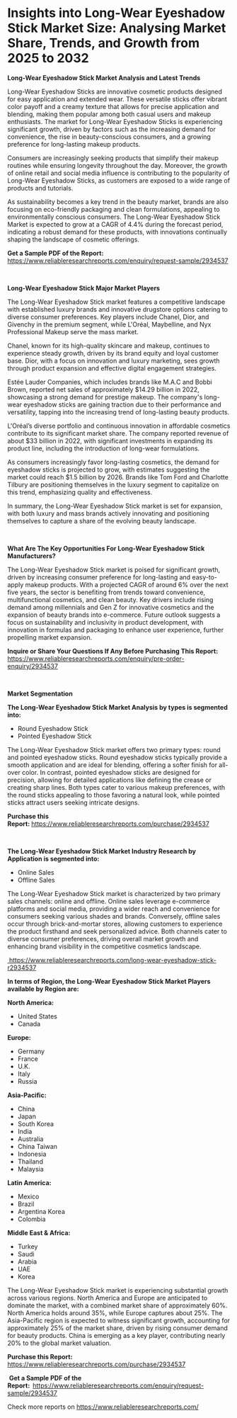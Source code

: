 <p><h1>Insights into Long-Wear Eyeshadow Stick Market Size: Analysing Market Share, Trends, and Growth from 2025 to 2032</h1></p><p><strong>Long-Wear Eyeshadow Stick Market Analysis and Latest Trends</strong></p>
<p><p>Long-Wear Eyeshadow Sticks are innovative cosmetic products designed for easy application and extended wear. These versatile sticks offer vibrant color payoff and a creamy texture that allows for precise application and blending, making them popular among both casual users and makeup enthusiasts. The market for Long-Wear Eyeshadow Sticks is experiencing significant growth, driven by factors such as the increasing demand for convenience, the rise in beauty-conscious consumers, and a growing preference for long-lasting makeup products. </p><p>Consumers are increasingly seeking products that simplify their makeup routines while ensuring longevity throughout the day. Moreover, the growth of online retail and social media influence is contributing to the popularity of Long-Wear Eyeshadow Sticks, as customers are exposed to a wide range of products and tutorials. </p><p>As sustainability becomes a key trend in the beauty market, brands are also focusing on eco-friendly packaging and clean formulations, appealing to environmentally conscious consumers. The Long-Wear Eyeshadow Stick Market is expected to grow at a CAGR of 4.4% during the forecast period, indicating a robust demand for these products, with innovations continually shaping the landscape of cosmetic offerings.</p></p>
<p><strong>Get a Sample PDF of the Report:&nbsp;</strong> <a href="https://www.reliableresearchreports.com/enquiry/request-sample/2934537?utm_campaign=3284&utm_medium=2&utm_source=Github&utm_content=ia&utm_term=13032025&utm_id=long-wear-eyeshadow-stick">https://www.reliableresearchreports.com/enquiry/request-sample/2934537</a></p>
<p>&nbsp;</p>
<p><strong>Long-Wear Eyeshadow Stick Major Market Players</strong></p>
<p><p>The Long-Wear Eyeshadow Stick market features a competitive landscape with established luxury brands and innovative drugstore options catering to diverse consumer preferences. Key players include Chanel, Dior, and Givenchy in the premium segment, while L'Oréal, Maybelline, and Nyx Professional Makeup serve the mass market. </p><p>Chanel, known for its high-quality skincare and makeup, continues to experience steady growth, driven by its brand equity and loyal customer base. Dior, with a focus on innovation and luxury marketing, sees growth through product expansion and effective digital engagement strategies.</p><p>Estée Lauder Companies, which includes brands like M.A.C and Bobbi Brown, reported net sales of approximately $14.29 billion in 2022, showcasing a strong demand for prestige makeup. The company's long-wear eyeshadow sticks are gaining traction due to their performance and versatility, tapping into the increasing trend of long-lasting beauty products.</p><p>L'Oréal’s diverse portfolio and continuous innovation in affordable cosmetics contribute to its significant market share. The company reported revenue of about $33 billion in 2022, with significant investments in expanding its product line, including the introduction of long-wear formulations.</p><p>As consumers increasingly favor long-lasting cosmetics, the demand for eyeshadow sticks is projected to grow, with estimates suggesting the market could reach $1.5 billion by 2026. Brands like Tom Ford and Charlotte Tilbury are positioning themselves in the luxury segment to capitalize on this trend, emphasizing quality and effectiveness.</p><p>In summary, the Long-Wear Eyeshadow Stick market is set for expansion, with both luxury and mass brands actively innovating and positioning themselves to capture a share of the evolving beauty landscape.</p></p>
<p>&nbsp;</p>
<p><strong>What Are The Key Opportunities For Long-Wear Eyeshadow Stick Manufacturers?</strong></p>
<p><p>The Long-Wear Eyeshadow Stick market is poised for significant growth, driven by increasing consumer preference for long-lasting and easy-to-apply makeup products. With a projected CAGR of around 6% over the next five years, the sector is benefiting from trends toward convenience, multifunctional cosmetics, and clean beauty. Key drivers include rising demand among millennials and Gen Z for innovative cosmetics and the expansion of beauty brands into e-commerce. Future outlook suggests a focus on sustainability and inclusivity in product development, with innovation in formulas and packaging to enhance user experience, further propelling market expansion.</p></p>
<p><strong>Inquire or Share Your Questions If Any Before Purchasing This Report:</strong> <a href="https://www.reliableresearchreports.com/enquiry/pre-order-enquiry/2934537?utm_campaign=3284&utm_medium=2&utm_source=Github&utm_content=ia&utm_term=13032025&utm_id=long-wear-eyeshadow-stick">https://www.reliableresearchreports.com/enquiry/pre-order-enquiry/2934537</a></p>
<p>&nbsp;</p>
<p><strong>Market Segmentation</strong></p>
<p><strong>The Long-Wear Eyeshadow Stick Market Analysis by types is segmented into:</strong></p>
<p><ul><li>Round Eyeshadow Stick</li><li>Pointed Eyeshadow Stick</li></ul></p>
<p><p>The Long-Wear Eyeshadow Stick market offers two primary types: round and pointed eyeshadow sticks. Round eyeshadow sticks typically provide a smooth application and are ideal for blending, offering a softer finish for all-over color. In contrast, pointed eyeshadow sticks are designed for precision, allowing for detailed applications like defining the crease or creating sharp lines. Both types cater to various makeup preferences, with the round sticks appealing to those favoring a natural look, while pointed sticks attract users seeking intricate designs.</p></p>
<p><strong>Purchase this Report:&nbsp;</strong><a href="https://www.reliableresearchreports.com/purchase/2934537?utm_campaign=3284&utm_medium=2&utm_source=Github&utm_content=ia&utm_term=13032025&utm_id=long-wear-eyeshadow-stick">https://www.reliableresearchreports.com/purchase/2934537</a></p>
<p>&nbsp;</p>
<p><strong>The Long-Wear Eyeshadow Stick Market Industry Research by Application is segmented into:</strong></p>
<p><ul><li>Online Sales</li><li>Offline Sales</li></ul></p>
<p><p>The Long-Wear Eyeshadow Stick market is characterized by two primary sales channels: online and offline. Online sales leverage e-commerce platforms and social media, providing a wider reach and convenience for consumers seeking various shades and brands. Conversely, offline sales occur through brick-and-mortar stores, allowing customers to experience the product firsthand and seek personalized advice. Both channels cater to diverse consumer preferences, driving overall market growth and enhancing brand visibility in the competitive cosmetics landscape.</p></p>
<p><a href="https://www.reliableresearchreports.com/long-wear-eyeshadow-stick-r2934537?utm_campaign=3284&utm_medium=2&utm_source=Github&utm_content=ia&utm_term=13032025&utm_id=long-wear-eyeshadow-stick">&nbsp;https://www.reliableresearchreports.com/long-wear-eyeshadow-stick-r2934537</a></p>
<p><strong>In terms of Region, the Long-Wear Eyeshadow Stick Market Players available by Region are:</strong></p>
<p>
    <p> <strong> North America: </strong>
        <ul>
            <li>United States</li>
            <li>Canada</li>
        </ul>
        </p> 
    <p> <strong> Europe: </strong>
        <ul>
            <li>Germany</li>
            <li>France</li>
            <li>U.K.</li>
            <li>Italy</li>
            <li>Russia</li>
        </ul>
        </p> 
    <p> <strong> Asia-Pacific: </strong>
        <ul>
            <li>China</li>
            <li>Japan</li>
            <li>South Korea</li>
            <li>India</li>
            <li>Australia</li>
            <li>China Taiwan</li>
            <li>Indonesia</li>
            <li>Thailand</li>
            <li>Malaysia</li>
        </ul>
        </p> 
    <p> <strong> Latin America: </strong>
        <ul>
            <li>Mexico</li>
            <li>Brazil</li>
            <li>Argentina Korea</li>
            <li>Colombia</li>
        </ul>
        </p> 
    <p> <strong> Middle East & Africa: </strong>
        <ul>
            <li>Turkey</li>
            <li>Saudi</li>
            <li>Arabia</li>
            <li>UAE</li>
            <li>Korea</li>
        </ul>
    </p>
    </p>
<p><p>The Long-Wear Eyeshadow Stick market is experiencing substantial growth across various regions. North America and Europe are anticipated to dominate the market, with a combined market share of approximately 60%. North America holds around 35%, while Europe captures about 25%. The Asia-Pacific region is expected to witness significant growth, accounting for approximately 25% of the market share, driven by rising consumer demand for beauty products. China is emerging as a key player, contributing nearly 20% to the global market valuation.</p></p>
<p><strong>Purchase this Report: </strong><a href="https://www.reliableresearchreports.com/purchase/2934537?utm_campaign=3284&utm_medium=2&utm_source=Github&utm_content=ia&utm_term=13032025&utm_id=long-wear-eyeshadow-stick">https://www.reliableresearchreports.com/purchase/2934537</a></p>
<p>&nbsp;<strong>Get a Sample PDF of the Report:&nbsp;&nbsp;</strong><a href="https://www.reliableresearchreports.com/enquiry/request-sample/2934537?utm_campaign=3284&utm_medium=2&utm_source=Github&utm_content=ia&utm_term=13032025&utm_id=long-wear-eyeshadow-stick">https://www.reliableresearchreports.com/enquiry/request-sample/2934537</a></p>
<p><strong></strong></p>
<p>Check more reports on <a href="https://www.reliableresearchreports.com/?utm_campaign=3284&utm_medium=2&utm_source=Github&utm_content=ia&utm_term=13032025&utm_id=long-wear-eyeshadow-stick">https://www.reliableresearchreports.com/</a></p>